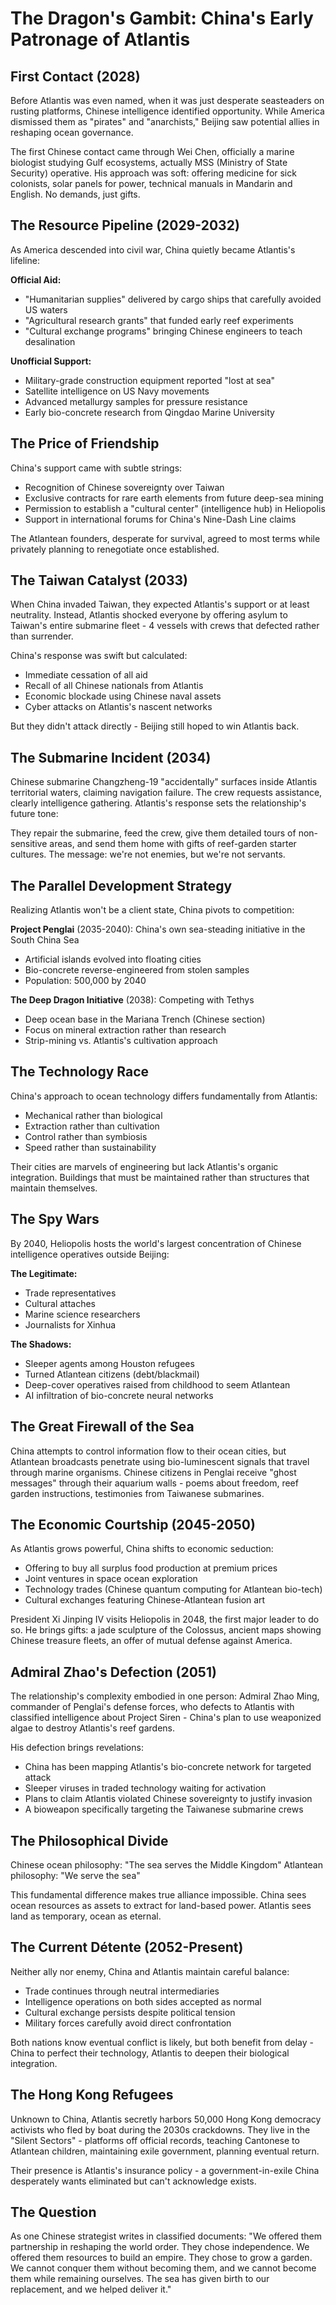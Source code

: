 # The Dragon's Gambit: China's Early Patronage of Atlantis

## First Contact (2028)

Before Atlantis was even named, when it was just desperate seasteaders on rusting platforms, Chinese intelligence identified opportunity. While America dismissed them as "pirates" and "anarchists," Beijing saw potential allies in reshaping ocean governance.

The first Chinese contact came through Wei Chen, officially a marine biologist studying Gulf ecosystems, actually MSS (Ministry of State Security) operative. His approach was soft: offering medicine for sick colonists, solar panels for power, technical manuals in Mandarin and English. No demands, just gifts.

## The Resource Pipeline (2029-2032)

As America descended into civil war, China quietly became Atlantis's lifeline:

**Official Aid:**
- "Humanitarian supplies" delivered by cargo ships that carefully avoided US waters
- "Agricultural research grants" that funded early reef experiments
- "Cultural exchange programs" bringing Chinese engineers to teach desalination

**Unofficial Support:**
- Military-grade construction equipment reported "lost at sea"
- Satellite intelligence on US Navy movements
- Advanced metallurgy samples for pressure resistance
- Early bio-concrete research from Qingdao Marine University

## The Price of Friendship

China's support came with subtle strings:
- Recognition of Chinese sovereignty over Taiwan
- Exclusive contracts for rare earth elements from future deep-sea mining
- Permission to establish a "cultural center" (intelligence hub) in Heliopolis
- Support in international forums for China's Nine-Dash Line claims

The Atlantean founders, desperate for survival, agreed to most terms while privately planning to renegotiate once established.

## The Taiwan Catalyst (2033)

When China invaded Taiwan, they expected Atlantis's support or at least neutrality. Instead, Atlantis shocked everyone by offering asylum to Taiwan's entire submarine fleet - 4 vessels with crews that defected rather than surrender.

China's response was swift but calculated:
- Immediate cessation of all aid
- Recall of all Chinese nationals from Atlantis
- Economic blockade using Chinese naval assets
- Cyber attacks on Atlantis's nascent networks

But they didn't attack directly - Beijing still hoped to win Atlantis back.

## The Submarine Incident (2034)

Chinese submarine Changzheng-19 "accidentally" surfaces inside Atlantis territorial waters, claiming navigation failure. The crew requests assistance, clearly intelligence gathering. Atlantis's response sets the relationship's future tone:

They repair the submarine, feed the crew, give them detailed tours of non-sensitive areas, and send them home with gifts of reef-garden starter cultures. The message: we're not enemies, but we're not servants.

## The Parallel Development Strategy

Realizing Atlantis won't be a client state, China pivots to competition:

**Project Penglai** (2035-2040): China's own sea-steading initiative in the South China Sea
- Artificial islands evolved into floating cities
- Bio-concrete reverse-engineered from stolen samples
- Population: 500,000 by 2040

**The Deep Dragon Initiative** (2038): Competing with Tethys
- Deep ocean base in the Mariana Trench (Chinese section)
- Focus on mineral extraction rather than research
- Strip-mining vs. Atlantis's cultivation approach

## The Technology Race

China's approach to ocean technology differs fundamentally from Atlantis:
- Mechanical rather than biological
- Extraction rather than cultivation  
- Control rather than symbiosis
- Speed rather than sustainability

Their cities are marvels of engineering but lack Atlantis's organic integration. Buildings that must be maintained rather than structures that maintain themselves.

## The Spy Wars

By 2040, Heliopolis hosts the world's largest concentration of Chinese intelligence operatives outside Beijing:

**The Legitimate:** 
- Trade representatives
- Cultural attaches
- Marine science researchers
- Journalists for Xinhua

**The Shadows:**
- Sleeper agents among Houston refugees
- Turned Atlantean citizens (debt/blackmail)
- Deep-cover operatives raised from childhood to seem Atlantean
- AI infiltration of bio-concrete neural networks

## The Great Firewall of the Sea

China attempts to control information flow to their ocean cities, but Atlantean broadcasts penetrate using bio-luminescent signals that travel through marine organisms. Chinese citizens in Penglai receive "ghost messages" through their aquarium walls - poems about freedom, reef garden instructions, testimonies from Taiwanese submarines.

## The Economic Courtship (2045-2050)

As Atlantis grows powerful, China shifts to economic seduction:
- Offering to buy all surplus food production at premium prices
- Joint ventures in space ocean exploration
- Technology trades (Chinese quantum computing for Atlantean bio-tech)
- Cultural exchanges featuring Chinese-Atlantean fusion art

President Xi Jinping IV visits Heliopolis in 2048, the first major leader to do so. He brings gifts: a jade sculpture of the Colossus, ancient maps showing Chinese treasure fleets, an offer of mutual defense against America.

## Admiral Zhao's Defection (2051)

The relationship's complexity embodied in one person: Admiral Zhao Ming, commander of Penglai's defense forces, who defects to Atlantis with classified intelligence about Project Siren - China's plan to use weaponized algae to destroy Atlantis's reef gardens.

His defection brings revelations:
- China has been mapping Atlantis's bio-concrete network for targeted attack
- Sleeper viruses in traded technology waiting for activation
- Plans to claim Atlantis violated Chinese sovereignty to justify invasion
- A bioweapon specifically targeting the Taiwanese submarine crews

## The Philosophical Divide

Chinese ocean philosophy: "The sea serves the Middle Kingdom"
Atlantean philosophy: "We serve the sea"

This fundamental difference makes true alliance impossible. China sees ocean resources as assets to extract for land-based power. Atlantis sees land as temporary, ocean as eternal.

## The Current Détente (2052-Present)

Neither ally nor enemy, China and Atlantis maintain careful balance:
- Trade continues through neutral intermediaries
- Intelligence operations on both sides accepted as normal
- Cultural exchange persists despite political tension
- Military forces carefully avoid direct confrontation

Both nations know eventual conflict is likely, but both benefit from delay - China to perfect their technology, Atlantis to deepen their biological integration.

## The Hong Kong Refugees

Unknown to China, Atlantis secretly harbors 50,000 Hong Kong democracy activists who fled by boat during the 2030s crackdowns. They live in the "Silent Sectors" - platforms off official records, teaching Cantonese to Atlantean children, maintaining exile government, planning eventual return.

Their presence is Atlantis's insurance policy - a government-in-exile China desperately wants eliminated but can't acknowledge exists.

## The Question

As one Chinese strategist writes in classified documents: "We offered them partnership in reshaping the world order. They chose independence. We offered them resources to build an empire. They chose to grow a garden. We cannot conquer them without becoming them, and we cannot become them while remaining ourselves. The sea has given birth to our replacement, and we helped deliver it."